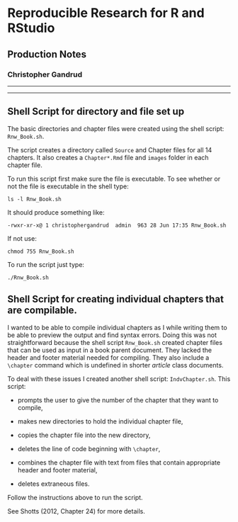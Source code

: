 # Reproducible Research for R and RStudio

## Production Notes

### Christopher Gandrud

---
---

## Shell Script for directory and file set up

The basic directories and chapter files were created using the shell script: `Rnw_Book.sh`.

The script creates a directory called `Source` and Chapter files for all 14 chapters. It also creates a `Chapter*.Rmd` file and `images` folder in each chapter file.

To run this script first make sure the file is executable. To see whether or not the file is executable in the shell type:

    ls -l Rnw_Book.sh
    
It should produce something like: 

    -rwxr-xr-x@ 1 christophergandrud  admin  963 28 Jun 17:35 Rnw_Book.sh
    
If not use:

    chmod 755 Rnw_Book.sh
    
To run the script just type:

    ./Rnw_Book.sh


## Shell Script for creating individual chapters that are compilable.

I wanted to be able to compile individual chapters as I while writing them to be able to preview the output and find syntax errors. Doing this was not straightforward because the shell script `Rnw_Book.sh` created chapter files that can be used as input in a book parent document. They lacked the header and footer material needed for compiling. They also include a `\chapter` command which is undefined in shorter *article* class documents. 

To deal with these issues I created another shell script: `IndvChapter.sh`. This script:

- prompts the user to give the number of the chapter that they want to compile,

- makes new directories to hold the individual chapter file,

- copies the chapter file into the new directory,

- deletes the line of code beginning with `\chapter`,

- combines the chapter file with text from files that contain appropriate header and footer material,

- deletes extraneous files.

Follow the instructions above to run the script.


See Shotts (2012, Chapter 24) for more details. 

